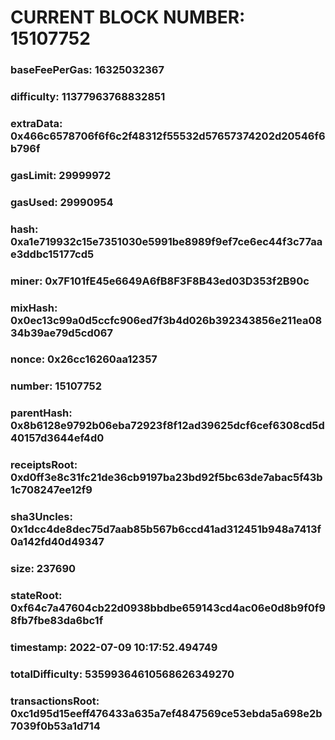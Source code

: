 # CURRENT BLOCK NUMBER: 15107752

### baseFeePerGas: 16325032367
### difficulty: 11377963768832851
### extraData: 0x466c6578706f6f6c2f48312f55532d57657374202d20546f6b796f
### gasLimit: 29999972
### gasUsed: 29990954
### hash: 0xa1e719932c15e7351030e5991be8989f9ef7ce6ec44f3c77aae3ddbc15177cd5
### miner: 0x7F101fE45e6649A6fB8F3F8B43ed03D353f2B90c
### mixHash: 0x0ec13c99a0d5ccfc906ed7f3b4d026b392343856e211ea0834b39ae79d5cd067
### nonce: 0x26cc16260aa12357
### number: 15107752
### parentHash: 0x8b6128e9792b06eba72923f8f12ad39625dcf6cef6308cd5d40157d3644ef4d0
### receiptsRoot: 0xd0ff3e8c31fc21de36cb9197ba23bd92f5bc63de7abac5f43b1c708247ee12f9
### sha3Uncles: 0x1dcc4de8dec75d7aab85b567b6ccd41ad312451b948a7413f0a142fd40d49347
### size: 237690
### stateRoot: 0xf64c7a47604cb22d0938bbdbe659143cd4ac06e0d8b9f0f98fb7fbe83da6bc1f
### timestamp: 2022-07-09 10:17:52.494749
### totalDifficulty: 53599364610568626349270
### transactionsRoot: 0xc1d95d15eeff476433a635a7ef4847569ce53ebda5a698e2b7039f0b53a1d714
